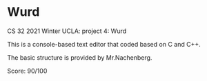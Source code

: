 # Wurd
CS 32 2021 Winter UCLA: project 4: Wurd

This is a console-based text editor that coded based on C and C++.

The basic structure is provided by Mr.Nachenberg.

Score: 90/100

